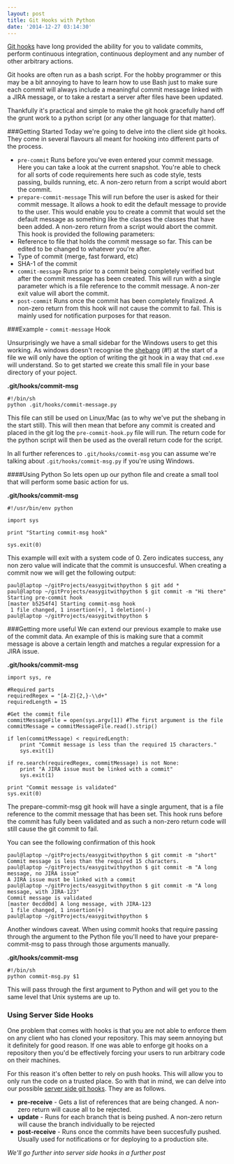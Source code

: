 ```yaml
---
layout: post
title: Git Hooks with Python
date: '2014-12-27 03:14:30'
---
```


[Git hooks](http://git-scm.com/book/en/v2/Customizing-Git-Git-Hooks) have long provided the ability for you to validate commits, perform continuous integration, continuous deployment and any number of other arbitrary actions. 

Git hooks are often run as a bash script. For the hobby programmer or this may be a bit annoying to have to learn how to use Bash just to make sure each commit will always include a meaningful commit message linked with a JIRA message, or to take a restart a server after files have been updated. 

Thankfully it's practical and simple to make the git hook gracefully hand off the grunt work to a python script (or any other language for that matter). 

###Getting Started
Today we're going to delve into the client side git hooks. They come in several flavours all meant for hooking into different parts of the process. 

* `pre-commit` Runs before you've even entered your commit message. Here you can take a look at the current snapshot. You're able to check for all sorts of code requirements here such as code style, tests passing, builds running, etc. A non-zero return from a script would abort the commit.
* `prepare-commit-message` This will run before the user is asked for their commit message. It allows a hook to edit the default message to provide to the user. This would enable you to create a commit that would set the default message as something like the classes the classes that have been added. A non-zero return from a script would abort the commit. This hook is provided the following parameters:
 * Reference to file that holds the commit message so far. This can be edited to be changed to whatever you're after.
 * Type of commit (merge, fast forward, etc)
 * SHA-1 of the commit 
* `commit-message` Runs prior to a commit being completely verified but after the commit message has been created. This will run with a single parameter which is a file reference to the commit message. A non-zer exit value will abort the commit.
* `post-commit` Runs once the commit has been completely finalized. A non-zero return from this hook will not cause the commit to fail. This is mainly used for notification purposes for that reason.

###Example - `commit-message` Hook

Unsurprisingly we have a small sidebar for the Windows users to get this working. As windows doesn't recognise the [shebang](http://en.wikipedia.org/wiki/Shebang_%28Unix%29) (#!) at the start of a file we will only have the option of writing the git hook in a way that `cmd.exe` will understand. So to get started we create this small file in your base directory of your poject.

**.git/hooks/commit-msg**
```language-bash
#!/bin/sh
python .git/hooks/commit-message.py
```
This file can still be used on Linux/Mac (as to why we've put the shebang in the start still). This will then mean that before any commit is created and placed in the git log the `pre-commit-hook.py` file will run. The return code for the python script will then be used as the overall return code for the script.

In all further references to `.git/hooks/commit-msg` you can assume we're talking about `.git/hooks/commit-msg.py` if you're using Windows.

####Using Python
So lets open up our python file and create a small tool that will perform some basic action for us. 

**.git/hooks/commit-msg**
```language-python
#!/usr/bin/env python

import sys

print "Starting commit-msg hook"

sys.exit(0)
```

This example will exit with a system code of 0. Zero indicates success, any non zero value will indicate that the commit is unsuccesful. When creating a commit now we will get the following output:
```language-shell
paul@laptop ~/gitProjects/easygitwithpython $ git add *
paul@laptop ~/gitProjects/easygitwithpython $ git commit -m "Hi there"
Starting pre-commit hook
[master b5254f4] Starting commit-msg hook
 1 file changed, 1 insertion(+), 1 deletion(-)
paul@laptop ~/gitProjects/easygitwithpython $ 
```

###Getting more useful
We can extend our previous example to make use of the commit data. An example of this is making sure that a commit message is above a certain length and matches a regular expression for a JIRA issue.

**.git/hooks/commit-msg**
```language-python
import sys, re

#Required parts 
requiredRegex = "[A-Z]{2,}-\\d+"
requiredLength = 15

#Get the commit file
commitMessageFile = open(sys.argv[1]) #The first argument is the file
commitMessage = commitMessageFile.read().strip()

if len(commitMessage) < requiredLength:
    print "Commit message is less than the required 15 characters."
    sys.exit(1)
    
if re.search(requiredRegex, commitMessage) is not None:
    print "A JIRA issue must be linked with a commit"
    sys.exit(1)

print "Commit message is validated"
sys.exit(0)
```
The prepare-commit-msg git hook will have a single argument, that is a file reference to the commit message that has been set. This hook runs before the commit has fully been validated and as such a non-zero return code will still cause the git commit to fail. 

You can see the following confirmation of this hook
```language-base
paul@laptop ~/gitProjects/easygitwithpython $ git commit -m "short"
Commit message is less than the required 15 characters.
paul@laptop ~/gitProjects/easygitwithpython $ git commit -m "A long message, no JIRA issue"
A JIRA issue must be linked with a commit
paul@laptop ~/gitProjects/easygitwithpython $ git commit -m "A long message, with JIRA-123"
Commit message is validated
[master 0ecdd0d] A long message, with JIRA-123
 1 file changed, 1 insertion(+)
paul@laptop ~/gitProjects/easygitwithpython $ 
```

Another windows caveat. When using commit hooks that require passing through the argument to the Python file you'll need to have your prepare-commit-msg to pass through those arguments manually.

**.git/hooks/commit-msg**
```langauge-bash
#!/bin/sh
python commit-msg.py $1
```
This will pass through the first argument to Python and will get you to the same level that Unix systems are up to. 

### Using Server Side Hooks
One problem that comes with hooks is that you are not able to enforce them on any client who has cloned your repository. This may seem annoying but it definitely for good reason. If one was able to enforge git hooks on a repository then you'd be effectively forcing your users to run arbitrary code on their machines. 

For this reason it's often better to rely on push hooks. This will allow you to only run the code on a trusted place. So with that in mind, we can delve into our possible [server side git hooks](http://git-scm.com/book/en/v2/Customizing-Git-Git-Hooks#Server-Side-Hooks). They are as follows.

 * **pre-receive** - Gets a list of references that are being changed. A non-zero return will cause all to be rejected.
 * **update** - Runs for each branch that is being pushed. A non-zero return will cause the branch individually to be rejected
 * **post-receive** - Runs once the commits have been succesfully pushed. Usually used for notifications or for deploying to a production site.
 
_We'll go further into server side hooks in a further post_
 
